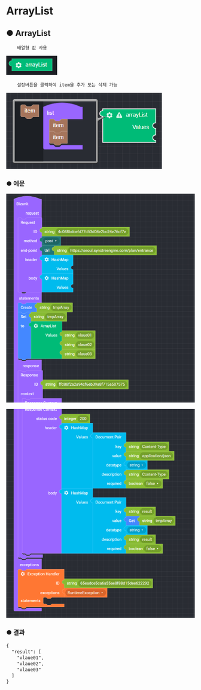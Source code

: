 # ArrayList

## ● ArrayList

        배열형 값 사용

![](../../.gitbook/assets/image%20%28194%29.png)

        설정버튼을 클릭하여 item을 추가 또는 삭제 가능

![](../../.gitbook/assets/image%20%28163%29.png)

### ● 예문

![](../../.gitbook/assets/image%20%28103%29.png)

![](../../.gitbook/assets/image%20%28128%29.png)

### ● 결과

```text
{
  "result": [
    "vlaue01",
    "vlaue02",
    "vlaue03"
  ]
}
```




